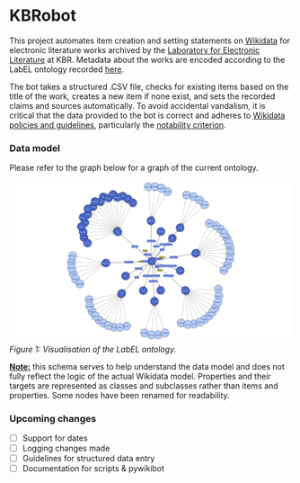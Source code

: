 # KBRobot

This project automates item creation and setting statements on [Wikidata](https://www.wikidata.org) for electronic literature works archived by the [Laboratory for Electronic Literature](https://www.kbr.be/en/projects/laboratory-for-electronic-literature/) at KBR. Metadata about the works are encoded according to the LabEL ontology recorded [here](https://www.wikidata.org/wiki/Wikidata:WikiProject_Digital_Narratives/LabEL).

The bot takes a structured .CSV file, checks for existing items based on the title of the work, creates a new item if none exist, and sets the recorded claims and sources automatically. To avoid accidental vandalism, it is critical that the data provided to the bot is correct and adheres to [Wikidata policies and guidelines](https://www.wikidata.org/wiki/Wikidata:List_of_policies_and_guidelines), particularly the [notability criterion](https://www.wikidata.org/wiki/Wikidata:Notability).

### Data model

Please refer to the graph below for a graph of the current ontology.

![Ontology graph](ontology/LabEL_ontology_V4.png)
_Figure 1: Visualisation of the LabEL ontology._

<u>**Note:**</u> this schema serves to help understand the data model and does not fully reflect the logic of the actual Wikidata model. Properties and their targets are represented as classes and subclasses rather than items and properties. Some nodes have been renamed for readability.

### Upcoming changes

- [ ] Support for dates
- [ ] Logging changes made
- [ ] Guidelines for structured data entry
- [ ] Documentation for scripts & pywikibot
